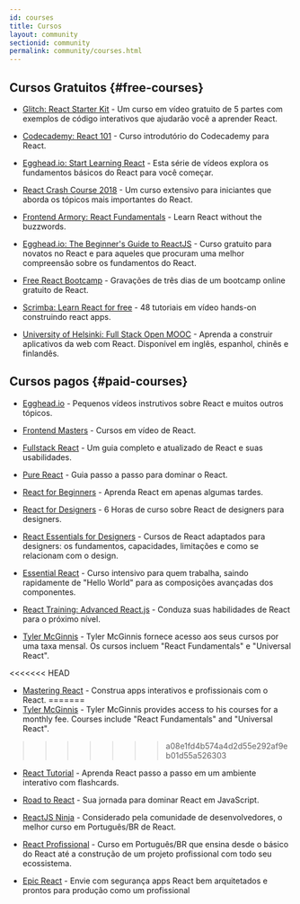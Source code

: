 ```yaml
---
id: courses
title: Cursos
layout: community
sectionid: community
permalink: community/courses.html
---
```


## Cursos Gratuitos {#free-courses}

- [Glitch: React Starter Kit](https://glitch.com/glimmer/post/react-starter-kit) - Um curso em vídeo gratuito de 5 partes com exemplos de código interativos que ajudarão você a aprender React.

- [Codecademy: React 101](https://www.codecademy.com/learn/react-101) - Curso introdutório do Codecademy para React.

- [Egghead.io: Start Learning React](https://egghead.io/courses/start-learning-react) - Esta série de vídeos explora os fundamentos básicos do React para você começar.

- [React Crash Course 2018](https://www.youtube.com/watch?v=Ke90Tje7VS0) - Um curso extensivo para iniciantes que aborda os tópicos  mais importantes do React.

- [Frontend Armory: React Fundamentals](https://frontarm.com/courses/react-fundamentals/) - Learn React without the buzzwords.

- [Egghead.io: The Beginner's Guide to ReactJS](https://egghead.io/courses/the-beginner-s-guide-to-react) - Curso gratuito para novatos no React e para aqueles que procuram uma melhor compreensão sobre os fundamentos do React.

- [Free React Bootcamp](https://tylermcginnis.com/free-react-bootcamp/) - Gravações de três dias de um bootcamp online gratuito de React.

- [Scrimba: Learn React for free](https://scrimba.com/g/glearnreact) - 48 tutoriais em vídeo hands-on construindo react apps.

- [University of Helsinki: Full Stack Open MOOC](https://fullstackopen.com/en/) - Aprenda a construir aplicativos da web com React. Disponível em inglês, espanhol, chinês e finlandês.

## Cursos pagos {#paid-courses}

- [Egghead.io](https://egghead.io/browse/frameworks/react) - Pequenos vídeos instrutivos sobre React e muitos outros tópicos.

- [Frontend Masters](https://frontendmasters.com/learn/react/) - Cursos em vídeo de React.

- [Fullstack React](https://www.fullstackreact.com/) - Um guia completo e atualizado de React e suas usabilidades.

- [Pure React](https://daveceddia.com/pure-react/) - Guia passo a passo para dominar o React.

- [React for Beginners](https://reactforbeginners.com/) - Aprenda React em apenas algumas tardes.

- [React for Designers](https://designcode.io/react) - 6 Horas de curso sobre React de designers para designers.

- [React Essentials for Designers](https://learnreact.design) - Cursos de React adaptados para designers: os fundamentos, capacidades, limitações e como se relacionam com o design.

- [Essential React](https://learnreact.com/lessons/2018-essential-react-1-overview) - Curso intensivo para quem trabalha, saindo rapidamente de "Hello World" para as composições avançadas dos componentes.

- [React Training: Advanced React.js](https://courses.reacttraining.com/p/advanced-react) - Conduza suas habilidades de React para o próximo nível.

- [Tyler McGinnis](https://ui.dev/) - Tyler McGinnis fornece acesso aos seus cursos por uma taxa mensal. Os cursos incluem "React Fundamentals" e "Universal React".

<<<<<<< HEAD
- [Mastering React](https://codewithmosh.com/p/mastering-react/) - Construa apps interativos e profissionais com o React.
=======
- [Tyler McGinnis](https://ui.dev/) - Tyler McGinnis provides access to his courses for a monthly fee. Courses include "React Fundamentals" and "Universal React".
>>>>>>> a08e1fd4b574a4d2d55e292af9eb01d55a526303

- [React Tutorial](https://react-tutorial.app) - Aprenda React passo a passo em um ambiente interativo com flashcards.

- [Road to React](https://www.roadtoreact.com/) - Sua jornada para dominar React em JavaScript.

- [ReactJS Ninja](https://www.udemy.com/curso-reactjs-ninja/) - Considerado pela comunidade de desenvolvedores, o melhor curso em Português/BR de React.

- [React Profissional](https://nardiniacademy.com/) - Curso em Português/BR que ensina desde o básico do React até a construção de um projeto profissional com todo seu ecossistema.

- [Epic React](https://epicreact.dev/) - Envie com segurança apps React bem arquitetados e prontos para produção como um profissional
